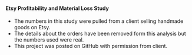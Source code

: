 #### Etsy Profitability and Material Loss Study
- The numbers in this study were pulled from a client selling handmade goods on Etsy.
- The details about the orders have been removed form this analysis but the numbers used were real. 
- This project was posted on GitHub with permission from client. 